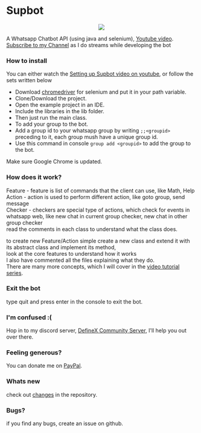 # Supbot

<div align="center">
  <img src="https://cdn.steemitimages.com/DQmVfVL98g7QbEyb4t4bt5A9DuMZLBYpiekwceBswjSUqTJ/small%20banner.jpg"/>
</div>

A Whatsapp Chatbot API (using java and selenium), [Youtube video](https://www.youtube.com/watch?v=MWCjVzM0rW8).<br/>
[Subscribe to my Channel](https://www.youtube.com/channel/UCYik1Iuvf2bEw0ewDHqDnGw) as I do streams while developing the bot

### How to install

You can either watch the [Setting up Supbot video on youtube](https://www.youtube.com/watch?v=XURtoZfKdBg), or follow the sets written below

- Download [chromedriver](https://www.seleniumhq.org/download/) for selenium and put it in your path variable.
- Clone/Download the project.
- Open the example project in an IDE.
- Include the libraries in the lib folder.
- Then just run the main class.
- To add your group to the bot.
- Add a group id to your whatsapp group by writing ```;;<groupid>``` preceding to it, each group mush have a unique group id.
- Use this command in console ```group add <groupid>``` to add the group to the bot.

Make sure Google Chrome is updated. 

### How does it work?

Feature - feature is list of commands that the client can use, like Math, Help<br/>
Action - action is used to perform different action, like goto group, send message<br/>
Checker - checkers are special type of actions, which check for events in whatsapp web, like new chat in current group checker, new chat in other group checker<br/>
read the comments in each class to understand what the class does.<br/>

to create new Feature/Action simple create a new class and extend it with its abstract class and implement its method,<br/>
look at the core features to understand how it works<br/>
I also have commented all the files explaining what they do.<br/>
There are many more concepts, which I will cover in the [video tutorial series](https://www.youtube.com/playlist?list=PLdeajH45r2EKfD4lB6LJW6jF66PLSFGFa).<br/>

### Exit the bot

type quit and press enter in the console to exit the bot.

### I'm confused :(
Hop in to my discord server, [DefineX Community Server](https://discord.gg/V6e2fpc), I'll help you out over there.

### Feeling generous?
You can donate me on [PayPal](https://www.paypal.me/AdamSaudagar).

### Whats new
check out [changes](https://github.com/adsau59/supbot/blob/master/changes) in the repository.

### Bugs?

if you find any bugs, create an issue on github.